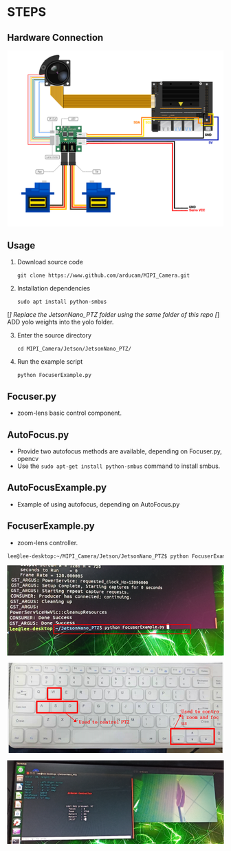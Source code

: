 # STEPS

## Hardware Connection
![IMAGE ALT TEXT](data/hardware.png)

## Usage  
1. Download source code
    ```
    git clone https://www.github.com/arducam/MIPI_Camera.git
    ```
2. Installation dependencies
    ```
    sudo apt install python-smbus
    ```

[*] Replace the JetsonNano_PTZ folder using the same folder of this repo
[*] ADD yolo weights into the yolo folder.

3. Enter the source directory
    ```
    cd MIPI_Camera/Jetson/JetsonNano_PTZ/
    ```
4. Run the example script
    ```
    python FocuserExample.py
    ```
## Focuser.py
* zoom-lens basic control component.

## AutoFocus.py
* Provide two autofocus methods are available, depending on Focuser.py, opencv
* Use the `sudo apt-get install python-smbus` command to install smbus.

## AutoFocusExample.py
* Example of using autofocus, depending on AutoFocus.py

## FocuserExample.py
* zoom-lens controller.
```bash 
lee@lee-desktop:~/MIPI_Camera/Jetson/JetsonNano_PTZ$ python FocuserExample.py
```
![IMAGE ALT TEXT](data/command.png)

![IMAGE ALT TEXT](data/key_value.png)

![IMAGE ALT TEXT](data/Arducam_Controller.png)
